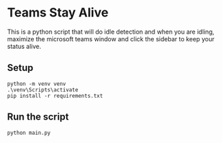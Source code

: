 # Teams Stay Alive
This is a python script that will do idle detection and when you are idling, maximize the microsoft teams window and click the sidebar to keep your status alive.

## Setup
```lang=bash
python -m venv venv
.\venv\Scripts\activate
pip install -r requirements.txt
```

## Run the script
```lang=bash
python main.py
```
